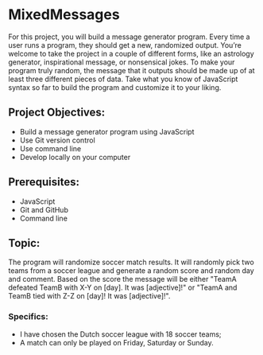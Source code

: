 # MixedMessages
For this project, you will build a message generator program. Every time a user runs a program, they should get a new, randomized output. You’re welcome to take the project in a couple of different forms, like an astrology generator, inspirational message, or nonsensical jokes. To make your program truly random, the message that it outputs should be made up of at least three different pieces of data. Take what you know of JavaScript syntax so far to build the program and customize it to your liking.

## Project Objectives:
- Build a message generator program using JavaScript
- Use Git version control
- Use command line
- Develop locally on your computer

## Prerequisites:
- JavaScript
- Git and GitHub
- Command line

## Topic:
The program will randomize soccer match results. It will randomly pick two teams from a soccer league and generate a random score and random day and comment. Based on the score the message will be either "TeamA defeated TeamB with X-Y on [day]. It was [adjective]!" or "TeamA and TeamB tied with Z-Z on [day]! It was [adjective]!".

### Specifics:
- I have chosen the Dutch soccer league with 18 soccer teams;
- A match can only be played on Friday, Saturday or Sunday.